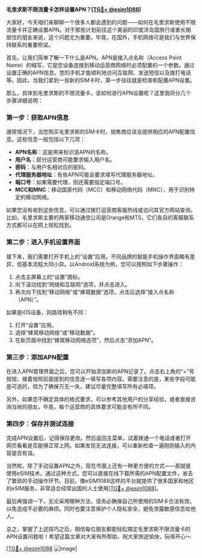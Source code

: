 **毛里求斯不限流量卡怎样设置APN？[[TG💪+ @esim1088](https://t.me/s/esim1088)]**

大家好，今天咱们来聊聊一个很多人都会遇到的问题——如何在毛里求斯使用不限流量卡并正确设置APN。对于那些计划前往这个美丽的印度洋岛国旅行或者长期居住的朋友来说，这个问题尤为重要。毕竟，在国外，手机网络可是我们与世界保持联系的重要桥梁。

首先，让我们简单了解一下什么是APN。APN是接入点名称（Access Point Name）的缩写，它是您设备连接到移动运营商网络时必须配置的一个参数。通过设置正确的APN信息，您的手机才能顺利地访问互联网、发送短信以及拨打电话等。因此，当我们拿到一张新的SIM卡时，第一步往往就是检查和配置APN设置。

那么，具体到毛里求斯的不限流量卡，该如何进行APN设置呢？这里我将分几个步骤详细说明：

### 第一步：获取APN信息

通常情况下，当您购买毛里求斯的SIM卡时，销售商应该会提供相应的APN配置信息。这些信息一般包括以下几项：
- **APN名称**：这是用来标识该APN的名称。
- **用户名**：部分运营商可能要求输入用户名。
- **密码**：与用户名相对应的密码。
- **代理服务器地址**：有些APN可能会要求填写代理服务器地址。
- **端口号**：如果需要代理，则还需要指定端口号。
- **MCC和MNC**：移动国家代码（MCC）和移动网络代码（MNC），用于识别特定的移动网络。

如果您没有收到这些信息，可以通过拨打运营商客服热线或访问其官方网站查询。比如，毛里求斯主要的两家移动通信公司是Orange和MTS，它们各自的客服联系方式都可以在网上轻松找到。

### 第二步：进入手机设置界面

接下来，我们需要打开手机上的“设置”应用。不同品牌的智能手机操作界面略有差异，但基本流程大同小异。以Android系统为例，您可以按照如下步骤操作：
1. 点击主屏幕上的“设置”图标。
2. 向下滚动找到“网络和互联网”选项，并点击进入。
3. 再次向下找到“移动网络”或“蜂窝数据”选项，点击后选择“接入点名称（APN）”。

如果是iOS设备，则路径稍有不同：
1. 打开“设置”应用。
2. 选择“蜂窝移动网络”或“移动数据”。
3. 在新页面中找到“蜂窝移动网络选项”，然后点击“添加APN”。

### 第三步：添加APN配置

在进入APN管理界面之后，您可以开始添加新的APN记录了。点击右上角的“+”号按钮，接着按照前面提到的信息逐一填写各项内容。需要注意的是，某些字段可能是可选的，但为了确保万无一失，建议尽量完整填写所有必填项。

另外，如果您不确定具体的格式要求，可以参考其他用户的分享经验，或者直接咨询当地的朋友。毕竟，每个运营商的具体要求可能会有所不同。

### 第四步：保存并测试连接

完成APN设置后，记得保存更改。然后返回主菜单，试着拨通一个电话或者打开网页看看是否能够正常上网。如果发现无法连接，可以重新检查一遍刚刚输入的内容是否有误。

当然啦，除了手动设置APN之外，现在市面上还有一种更方便的方式——那就是使用eSIM技术。通过这种方式，您可以直接在线下载所需的APN配置文件，省去了繁琐的手动操作环节。目前，像eSIM1088这样的平台就提供了很多国家和地区的eSIM服务，非常适合经常出国的人士使用[[TG💪+ @esim1088](https://t.me/s/esim1088)]。

最后再强调一下，无论采用哪种方法，请务必确保自己所使用的SIM卡合法有效，以免造成不必要的麻烦。同时也要注意保护个人隐私安全，避免泄露敏感信息给他人。

总之，掌握了上述技巧之后，相信每位朋友都能轻松搞定毛里求斯不限流量卡的APN设置问题啦！希望这篇文章对大家有所帮助，祝大家旅途愉快，玩得开心～

[[TG💪+ @esim1088](https://t.me/s/esim1088) ![Image](https://i.postimg.cc/4NQfJmqS/Snipaste-2025-05-13-00-14-12.png)]
